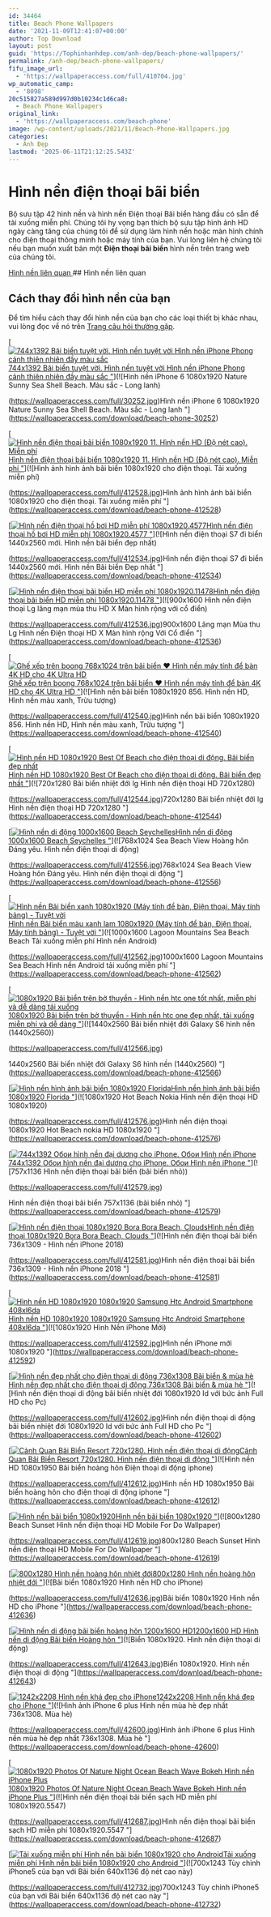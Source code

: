 ```yaml
---
id: 34464
title: Beach Phone Wallpapers
date: '2021-11-09T12:41:07+00:00'
author: Top Download
layout: post
guid: 'https://Tophinhanhdep.com/anh-dep/beach-phone-wallpapers/'
permalink: /anh-dep/beach-phone-wallpapers/
fifu_image_url:
  - 'https://wallpaperaccess.com/full/410704.jpg'
wp_automatic_camp:
  - '8098'
20c515827a589d997d0b10234c1d6ca8:
  - Beach Phone Wallpapers
original_link:
  - 'https://wallpaperaccess.com/beach-phone'
image: /wp-content/uploads/2021/11/Beach-Phone-Wallpapers.jpg
categories:
  - Ảnh Đẹp
lastmod: '2025-06-11T21:12:25.543Z'
---
```

# Hình nền điện thoại bãi biển

Bộ sưu tập 42 hình nền và hình nền Điện thoại Bãi biển hàng đầu có sẵn để tải xuống miễn phí. Chúng tôi hy vọng bạn thích bộ sưu tập hình ảnh HD ngày càng tăng của chúng tôi để sử dụng làm hình nền hoặc màn hình chính cho điện thoại thông minh hoặc máy tính của bạn. Vui lòng liên hệ chúng tôi nếu bạn muốn xuất bản một **Điện thoại bãi biển** hình nền trên trang web của chúng tôi.

[Hình nền liên quan ](#related) ## Hình nền liên quan

## Cách thay đổi hình nền của bạn

Để tìm hiểu cách thay đổi hình nền của bạn cho các loại thiết bị khác nhau, vui lòng đọc về nó trên [Trang câu hỏi thường gặp](https://tophinhanhdep.com/faq/).

  
[[![744x1392 Bãi biển tuyệt vời.  Hình nền tuyệt vời Hình nền iPhone Phong cảnh thiên nhiên đầy màu sắc](https://wallpaperaccess.com/full/410704.jpg)744x1392 Bãi biển tuyệt vời. Hình nền tuyệt vời Hình nền iPhone Phong cảnh thiên nhiên đầy màu sắc "](https://wallpaperaccess.com/download/beach-phone-410704)](![Hình nền iPhone 6 1080x1920 Nature Sunny Sea Shell Beach.  Màu sắc - Long lanh)

(https://wallpaperaccess.com/full/30252.jpg)Hình nền iPhone 6 1080x1920 Nature Sunny Sea Shell Beach. Màu sắc - Long lanh "](https://wallpaperaccess.com/download/beach-phone-30252)

[[![Hình nền điện thoại bãi biển 1080x1920 11. Hình nền HD (Độ nét cao).  Miễn phí](https://wallpaperaccess.com/full/412511.jpg)Hình nền điện thoại bãi biển 1080x1920 11. Hình nền HD (Độ nét cao). Miễn phí "](https://wallpaperaccess.com/download/beach-phone-412511)](![Hình ảnh hình ảnh bãi biển 1080x1920 cho điện thoại.  Tải xuống miễn phí)

(https://wallpaperaccess.com/full/412528.jpg)Hình ảnh hình ảnh bãi biển 1080x1920 cho điện thoại. Tải xuống miễn phí "](https://wallpaperaccess.com/download/beach-phone-412528)

[[![Hình nền điện thoại hồ bơi HD miễn phí 1080x1920.4577](https://wallpaperaccess.com/full/412533.jpg)Hình nền điện thoại hồ bơi HD miễn phí 1080x1920.4577 "](https://wallpaperaccess.com/download/beach-phone-412533)](![Hình nền điện thoại S7 đi biển 1440x2560 mới.  Hình nền bãi biển đẹp nhất)

(https://wallpaperaccess.com/full/412534.jpg)Hình nền điện thoại S7 đi biển 1440x2560 mới. Hình nền Bãi biển Đẹp nhất "](https://wallpaperaccess.com/download/beach-phone-412534)

[[![Hình nền điện thoại bãi biển HD miễn phí 1080x1920.11478](https://wallpaperaccess.com/full/412535.jpg)Hình nền điện thoại bãi biển HD miễn phí 1080x1920.11478 "](https://wallpaperaccess.com/download/beach-phone-412535)](![900x1600 Hình nền điện thoại Lg lãng mạn mùa thu HD X Màn hình rộng với cổ điển)

(https://wallpaperaccess.com/full/412536.jpg)900x1600 Lãng mạn Mùa thu Lg Hình nền Điện thoại HD X Màn hình rộng Với Cổ điển "](https://wallpaperaccess.com/download/beach-phone-412536)

[[![Ghế xếp trên boong 768x1024 trên bãi biển ❤ Hình nền máy tính để bàn 4K HD cho 4K Ultra HD](https://wallpaperaccess.com/full/412537.jpg)Ghế xếp trên boong 768x1024 trên bãi biển ❤ Hình nền máy tính để bàn 4K HD cho 4K Ultra HD "](https://wallpaperaccess.com/download/beach-phone-412537)](![Hình nền bãi biển 1080x1920 856. Hình nền HD, Hình nền màu xanh, Trừu tượng)

(https://wallpaperaccess.com/full/412540.jpg)Hình nền bãi biển 1080x1920 856. Hình nền HD, Hình nền màu xanh, Trừu tượng "](https://wallpaperaccess.com/download/beach-phone-412540)

[[![Hình nền HD 1080x1920 Best Of Beach cho điện thoại di động.  Bãi biển đẹp nhất](https://wallpaperaccess.com/full/412541.jpg)Hình nền HD 1080x1920 Best Of Beach cho điện thoại di động. Bãi biển đẹp nhất "](https://wallpaperaccess.com/download/beach-phone-412541)](![720x1280 Bãi biển nhiệt đới lg Hình nền điện thoại HD 720x1280)

(https://wallpaperaccess.com/full/412544.jpg)720x1280 Bãi biển nhiệt đới lg Hình nền điện thoại HD 720x1280 "](https://wallpaperaccess.com/download/beach-phone-412544)

[[![Hình nền di động 1000x1600 Beach Seychelles](https://wallpaperaccess.com/full/412551.jpg)Hình nền di động 1000x1600 Beach Seychelles "](https://wallpaperaccess.com/download/beach-phone-412551)](![768x1024 Sea Beach View Hoàng hôn Đáng yêu.  Hình nền điện thoại di động)

(https://wallpaperaccess.com/full/412556.jpg)768x1024 Sea Beach View Hoàng hôn Đáng yêu. Hình nền điện thoại di động "](https://wallpaperaccess.com/download/beach-phone-412556)

 [[![Hình nền Bãi biển xanh 1080x1920 (Máy tính để bàn, Điện thoại, Máy tính bảng) - Tuyệt vời](https://wallpaperaccess.com/full/412561.jpg)Hình nền Bãi biển màu xanh lam 1080x1920 (Máy tính để bàn, Điện thoại, Máy tính bảng) - Tuyệt vời "](https://wallpaperaccess.com/download/beach-phone-412561)](![1000x1600 Lagoon Mountains Sea Beach Beach Tải xuống miễn phí Hình nền Android)

(https://wallpaperaccess.com/full/412562.jpg)1000x1600 Lagoon Mountains Sea Beach Hình nền Android tải xuống miễn phí "](https://wallpaperaccess.com/download/beach-phone-412562)

[[![1080x1920 Bãi biển trên bờ thuyền - Hình nền htc one tốt nhất, miễn phí và dễ dàng tải xuống](https://wallpaperaccess.com/full/412563.jpg)1080x1920 Bãi biển trên bờ thuyền - Hình nền htc one đẹp nhất, tải xuống miễn phí và dễ dàng "](https://wallpaperaccess.com/download/beach-phone-412563)](![1440x2560 Bãi biển nhiệt đới Galaxy S6 hình nền (1440x2560))

(https://wallpaperaccess.com/full/412566.jpg)

1440x2560 Bãi biển nhiệt đới Galaxy S6 hình nền (1440x2560) "](https://wallpaperaccess.com/download/beach-phone-412566)

[[![Hình nền hình ảnh bãi biển 1080x1920 Florida](https://wallpaperaccess.com/full/412570.jpg)Hình nền hình ảnh bãi biển 1080x1920 Florida "](https://wallpaperaccess.com/download/beach-phone-412570)](![1080x1920 Hot Beach Nokia Hình nền điện thoại HD 1080x1920)

(https://wallpaperaccess.com/full/412576.jpg)Hình nền điện thoại 1080x1920 Hot Beach nokia HD 1080x1920 "](https://wallpaperaccess.com/download/beach-phone-412576)

[[![744x1392 Обои hình nền đại dương cho iPhone.  Обои Hình nền iPhone](https://wallpaperaccess.com/full/412578.jpg)744x1392 Обои hình nền đại dương cho iPhone. Обои Hình nền iPhone "](https://wallpaperaccess.com/download/beach-phone-412578)](![757x1136 Hình nền điện thoại bãi biển (bãi biển nhỏ))

(https://wallpaperaccess.com/full/412579.jpg)

Hình nền điện thoại bãi biển 757x1136 (bãi biển nhỏ) "](https://wallpaperaccess.com/download/beach-phone-412579)

[[![Hình nền điện thoại 1080x1920 Bora Bora Beach, Clouds](https://wallpaperaccess.com/full/296545.jpg)Hình nền điện thoại 1080x1920 Bora Bora Beach, Clouds "](https://wallpaperaccess.com/download/beach-phone-296545)](![Hình nền điện thoại bãi biển 736x1309 - Hình nền iPhone 2018)

(https://wallpaperaccess.com/full/412581.jpg)Hình nền điện thoại bãi biển 736x1309 - Hình nền iPhone 2018 "](https://wallpaperaccess.com/download/beach-phone-412581)

[[![Hình nền HD 1080x1920 1080x1920 Samsung Htc Android Smartphone 408xl6da](https://wallpaperaccess.com/full/315107.jpg)Hình nền HD 1080x1920 1080x1920 Samsung Htc Android Smartphone 408xl6da "](https://wallpaperaccess.com/download/beach-phone-315107)](![1080x1920 Hình Nền iPhone Mới)

(https://wallpaperaccess.com/full/412592.jpg)Hình nền iPhone mới 1080x1920 "](https://wallpaperaccess.com/download/beach-phone-412592)

[[![Hình nền đẹp nhất cho điện thoại di động 736x1308 Bãi biển & mùa hè](https://wallpaperaccess.com/full/412601.jpg)Hình nền đẹp nhất cho điện thoại di động 736x1308 Bãi biển &amp; mùa hè "](https://wallpaperaccess.com/download/beach-phone-412601)](![Hình nền điện thoại di động bãi biển nhiệt đới 1080x1920 Id với bức ảnh Full HD cho Pc)

(https://wallpaperaccess.com/full/412602.jpg)Hình nền điện thoại di động bãi biển nhiệt đới 1080x1920 Id với bức ảnh Full HD cho Pc "](https://wallpaperaccess.com/download/beach-phone-412602)

[[![Cảnh Quan Bãi Biển Resort 720x1280.  Hình nền điện thoại di động](https://wallpaperaccess.com/full/412604.jpg)Cảnh Quan Bãi Biển Resort 720x1280. Hình nền điện thoại di động "](https://wallpaperaccess.com/download/beach-phone-412604)](![Hình nền HD 1080x1950 Bãi biển hoàng hôn Điện thoại di động iphone)

(https://wallpaperaccess.com/full/412612.jpg)Hình nền HD 1080x1950 Bãi biển hoàng hôn cho điện thoại di động iphone "](https://wallpaperaccess.com/download/beach-phone-412612)

[[![Hình nền bãi biển 1080x1920](https://wallpaperaccess.com/full/412617.jpg)Hình nền bãi biển 1080x1920 "](https://wallpaperaccess.com/download/beach-phone-412617)](![800x1280 Beach Sunset Hình nền điện thoại HD Mobile For Do Wallpaper)

(https://wallpaperaccess.com/full/412619.jpg)800x1280 Beach Sunset Hình nền điện thoại HD Mobile For Do Wallpaper "](https://wallpaperaccess.com/download/beach-phone-412619)

[[![800x1280 Hình nền hoàng hôn nhiệt đới](https://wallpaperaccess.com/full/412629.jpg)800x1280 Hình nền hoàng hôn nhiệt đới "](https://wallpaperaccess.com/download/beach-phone-412629)](![Bãi biển 1080x1920 Hình nền HD cho iPhone)

(https://wallpaperaccess.com/full/412636.jpg)Bãi biển 1080x1920 Hình nền HD cho iPhone "](https://wallpaperaccess.com/download/beach-phone-412636)

[[![Hình nền di động bãi biển hoàng hôn 1200x1600 HD](https://wallpaperaccess.com/full/412637.jpg)1200x1600 HD Hình nền di động Bãi biển Hoàng hôn "](https://wallpaperaccess.com/download/beach-phone-412637)](![Biển 1080x1920.  Hình nền điện thoại di động)

(https://wallpaperaccess.com/full/412643.jpg)Biển 1080x1920. Hình nền điện thoại di động "](https://wallpaperaccess.com/download/beach-phone-412643)

[[![1242x2208 Hình nền khá đẹp cho iPhone](https://wallpaperaccess.com/full/412673.jpg)1242x2208 Hình nền khá đẹp cho iPhone "](https://wallpaperaccess.com/download/beach-phone-412673)](![Hình ảnh iPhone 6 plus Hình nền mùa hè đẹp nhất 736x1308.  Mùa hè)

(https://wallpaperaccess.com/full/42600.jpg)Hình ảnh iPhone 6 plus Hình nền mùa hè đẹp nhất 736x1308. Mùa hè "](https://wallpaperaccess.com/download/beach-phone-42600)

[[![1080x1920 Photos Of Nature Night Ocean Beach Wave Bokeh Hình nền iPhone Plus](https://wallpaperaccess.com/full/412684.jpg)1080x1920 Photos Of Nature Night Ocean Beach Wave Bokeh Hình nền iPhone Plus "](https://wallpaperaccess.com/download/beach-phone-412684)](![Hình nền điện thoại bãi biển sạch HD miễn phí 1080x1920.5547)

(https://wallpaperaccess.com/full/412687.jpg)Hình nền điện thoại bãi biển sạch HD miễn phí 1080x1920.5547 "](https://wallpaperaccess.com/download/beach-phone-412687)

[[![Tải xuống miễn phí Hình nền bãi biển 1080x1920 cho Android](https://wallpaperaccess.com/full/412693.jpg)Tải xuống miễn phí Hình nền bãi biển 1080x1920 cho Android "](https://wallpaperaccess.com/download/beach-phone-412693)](![700x1243 Tùy chỉnh iPhone5 của bạn với Bãi biển 640x1136 độ nét cao này)

(https://wallpaperaccess.com/full/412732.jpg)700x1243 Tùy chỉnh iPhone5 của bạn với Bãi biển 640x1136 độ nét cao này "](https://wallpaperaccess.com/download/beach-phone-412732)
